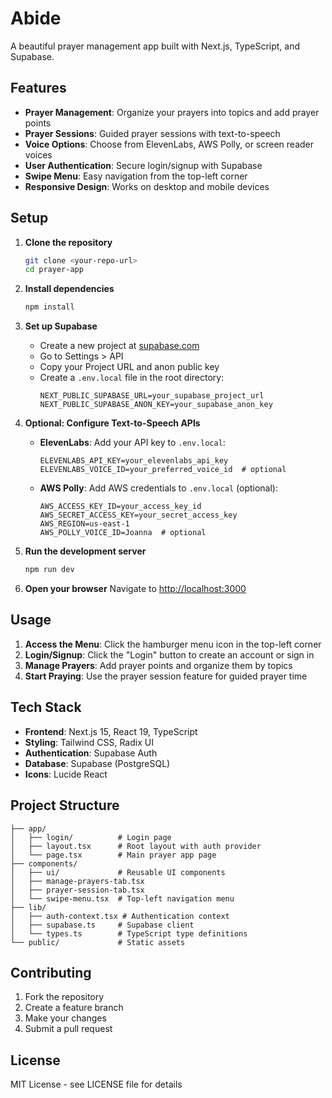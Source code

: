 # Abide

A beautiful prayer management app built with Next.js, TypeScript, and Supabase.

## Features

- **Prayer Management**: Organize your prayers into topics and add prayer points
- **Prayer Sessions**: Guided prayer sessions with text-to-speech
- **Voice Options**: Choose from ElevenLabs, AWS Polly, or screen reader voices
- **User Authentication**: Secure login/signup with Supabase
- **Swipe Menu**: Easy navigation from the top-left corner
- **Responsive Design**: Works on desktop and mobile devices

## Setup

1. **Clone the repository**
   ```bash
   git clone <your-repo-url>
   cd prayer-app
   ```

2. **Install dependencies**
   ```bash
   npm install
   ```

3. **Set up Supabase**
   - Create a new project at [supabase.com](https://supabase.com)
   - Go to Settings > API
   - Copy your Project URL and anon public key
   - Create a `.env.local` file in the root directory:
     ```env
     NEXT_PUBLIC_SUPABASE_URL=your_supabase_project_url
     NEXT_PUBLIC_SUPABASE_ANON_KEY=your_supabase_anon_key
     ```

3. **Optional: Configure Text-to-Speech APIs**
   - **ElevenLabs**: Add your API key to `.env.local`:
     ```env
     ELEVENLABS_API_KEY=your_elevenlabs_api_key
     ELEVENLABS_VOICE_ID=your_preferred_voice_id  # optional
     ```
   - **AWS Polly**: Add AWS credentials to `.env.local` (optional):
     ```env
     AWS_ACCESS_KEY_ID=your_access_key_id
     AWS_SECRET_ACCESS_KEY=your_secret_access_key
     AWS_REGION=us-east-1
     AWS_POLLY_VOICE_ID=Joanna  # optional
     ```

4. **Run the development server**
   ```bash
   npm run dev
   ```

5. **Open your browser**
   Navigate to [http://localhost:3000](http://localhost:3000)

## Usage

1. **Access the Menu**: Click the hamburger menu icon in the top-left corner
2. **Login/Signup**: Click the "Login" button to create an account or sign in
3. **Manage Prayers**: Add prayer points and organize them by topics
4. **Start Praying**: Use the prayer session feature for guided prayer time

## Tech Stack

- **Frontend**: Next.js 15, React 19, TypeScript
- **Styling**: Tailwind CSS, Radix UI
- **Authentication**: Supabase Auth
- **Database**: Supabase (PostgreSQL)
- **Icons**: Lucide React

## Project Structure

```
├── app/
│   ├── login/          # Login page
│   ├── layout.tsx      # Root layout with auth provider
│   └── page.tsx        # Main prayer app page
├── components/
│   ├── ui/             # Reusable UI components
│   ├── manage-prayers-tab.tsx
│   ├── prayer-session-tab.tsx
│   └── swipe-menu.tsx  # Top-left navigation menu
├── lib/
│   ├── auth-context.tsx # Authentication context
│   ├── supabase.ts     # Supabase client
│   └── types.ts        # TypeScript type definitions
└── public/             # Static assets
```

## Contributing

1. Fork the repository
2. Create a feature branch
3. Make your changes
4. Submit a pull request

## License

MIT License - see LICENSE file for details
